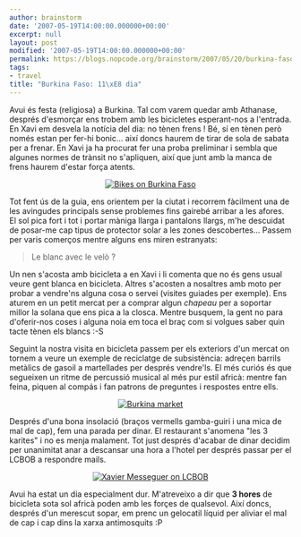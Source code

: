 ```yaml
---
author: brainstorm
date: '2007-05-19T14:00:00.000000+00:00'
excerpt: null
layout: post
modified: '2007-05-19T14:00:00.000000+00:00'
permalink: https://blogs.nopcode.org/brainstorm/2007/05/20/burkina-faso-12e-dia/
tags:
- travel
title: "Burkina Faso: 11\xE8 dia"
---
```


Avui és festa (religiosa) a Burkina. Tal com varem quedar amb Athanase, després d'esmorçar ens trobem amb les bicicletes esperant-nos a l'entrada. En Xavi em desvela la notícia del dia: no tènen frens ! Bé, sí en tènen però només estan per fer-hi bonic... així doncs haurem de tirar de sola de sabata per a frenar. En Xavi ja ha procurat fer una proba preliminar i sembla que algunes normes de trànsit no s'apliquen, així que junt amb la manca de frens haurem d'estar força atents.

<div class='flickr_photo'>
  <center>
    <a href="http://www.flickr.com/photos/rvalls/2912622928/" title="Bikes on Burkina Faso" target="_blank" class="flickr-image aligncenter"><img src="http://farm4.static.flickr.com/3122/2912622928_1b919e2acc_m.jpg" alt="Bikes on Burkina Faso" class="" /></a>
  </center>
</div>

Tot fent ús de la guia, ens orientem per la ciutat i recorrem fàcilment una de les avingudes principals sense problemes fins gairebé arribar a les afores. El sol pica fort i tot i portar màniga llarga i pantalons llargs, m'he descuidat de posar-me cap tipus de protector solar a les zones descobertes... Passem per varis comerços mentre alguns ens miren estranyats:

> Le blanc avec le velò ?

<!--more-->

Un nen s'acosta amb bicicleta a en Xavi i li comenta que no és gens usual veure gent blanca en bicicleta. Altres s'acosten a nosaltres amb moto per probar a vendre'ns alguna cosa o servei (visites guiades per exemple). Ens aturem en un petit mercat per a comprar algun *chapeau* per a soportar millor la solana que ens pica a la closca. Mentre busquem, la gent no para d'oferir-nos coses i alguna noia em toca el braç com si volgues saber quin tacte tènen els blancs :-S

Seguint la nostra visita en bicicleta passem per els exteriors d'un mercat on tornem a veure un exemple de reciclatge de subsistència: adreçen barrils metàlics de gasoil a martellades per després vendre'ls. El més curiós és que segueixen un ritme de percussió musical al més pur estil africà: mentre fan feina, piquen al compás i fan patrons de preguntes i respostes entre ells.

<div class='flickr_photo'>
  <center>
    <a href="http://www.flickr.com/photos/rvalls/2911789807/" title="Burkina market" target="_blank" class="flickr-image aligncenter"><img src="http://farm4.static.flickr.com/3070/2911789807_2917e51ba6_m.jpg" alt="Burkina market" class="" /></a>
  </center>
</div>

Després d'una bona insolació (braços vermells gamba-guiri i una mica de mal de cap), fem una parada per dinar. El restaurant s'anomena "les 3 karites" i no es menja malament. Tot just després d'acabar de dinar decidim per unanimitat anar a descansar una hora a l'hotel per després passar per el LCBOB a respondre mails.

<div class='flickr_photo'>
  <center>
    <a href="http://www.flickr.com/photos/rvalls/2912149910/" title="Xavier Messeguer on LCBOB" target="_blank" class="flickr-image aligncenter"><img src="http://farm4.static.flickr.com/3060/2912149910_3d8defb43c_m.jpg" alt="Xavier Messeguer on LCBOB" class="" /></a>
  </center>
</div>

Avui ha estat un dia especialment dur. M'atreveixo a dir que **3 hores** de bicicleta sota sol africà poden amb les forçes de qualsevol. Així doncs, després d'un merescut sopar, em prenc un gelocatil líquid per aliviar el mal de cap i cap dins la xarxa antimosquits :P